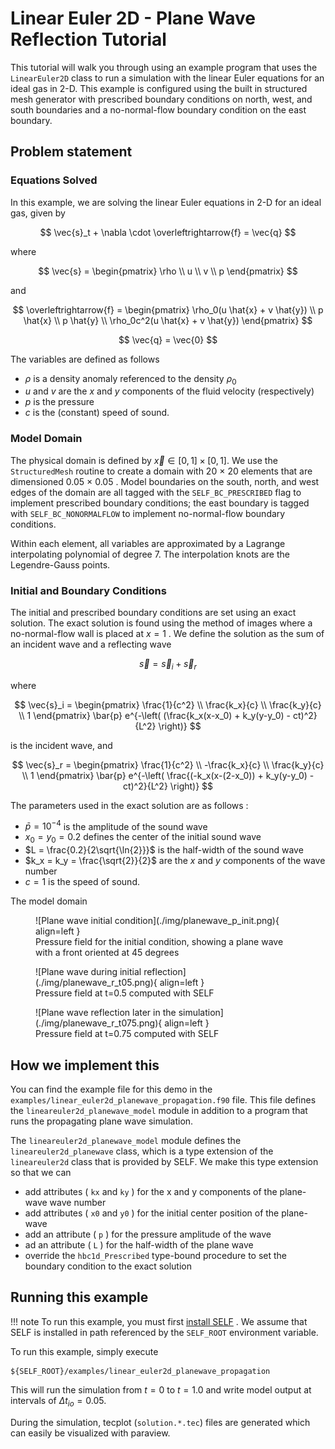 # Linear Euler 2D - Plane Wave Reflection Tutorial
This tutorial will walk you through using an example program that uses the `LinearEuler2D` class to run a simulation with the linear Euler equations for an ideal gas in 2-D. This example is configured using the built in structured mesh generator with prescribed boundary conditions on north, west, and south boundaries and a no-normal-flow boundary condition on the east boundary.

## Problem statement

### Equations Solved
In this example, we are solving the linear Euler equations in 2-D for an ideal gas, given by

$$
  \vec{s}_t + \nabla \cdot \overleftrightarrow{f} = \vec{q}
$$

where


$$
    \vec{s} = 
    \begin{pmatrix}
    \rho \\ 
    u \\ 
    v \\ 
    p
    \end{pmatrix}
$$

and

$$
    \overleftrightarrow{f} = 
    \begin{pmatrix}
    \rho_0(u \hat{x} + v \hat{y}) \\
    p \hat{x} \\
    p \hat{y} \\
    \rho_0c^2(u \hat{x} + v \hat{y})
    \end{pmatrix}
$$

$$
    \vec{q} = \vec{0}
$$ 



The variables are defined as follows

* $\rho$ is a density anomaly referenced to the density $\rho_0$
* $u$ and $v$ are the $x$ and $y$ components of the fluid velocity (respectively)
* $p$ is the pressure
* $c$ is the (constant) speed of sound. 

### Model Domain
The physical domain is defined by $\vec{x} \in [0, 1]\times[0,1]$. We use the `StructuredMesh` routine to create a domain with 20 × 20 elements that are dimensioned 0.05 × 0.05 . Model boundaries on the south, north, and west edges of the domain are all tagged with the `SELF_BC_PRESCRIBED` flag to implement prescribed boundary conditions; the east boundary is tagged with `SELF_BC_NONORMALFLOW` to implement no-normal-flow boundary conditions.

Within each element, all variables are approximated by a Lagrange interpolating polynomial of degree 7. The interpolation knots are the Legendre-Gauss points.


### Initial and Boundary Conditions
The initial and prescribed boundary conditions are set using an exact solution. The exact solution is found using the method of images where a no-normal-flow wall is placed at $x=1$ . We define the solution as the sum of an incident wave and a reflecting wave

$$
\vec{s} = \vec{s}_i + \vec{s}_r
$$

where

$$
    \vec{s}_i = 
    \begin{pmatrix}
    \frac{1}{c^2} \\
    \frac{k_x}{c} \\ 
    \frac{k_y}{c} \\ 
    1
    \end{pmatrix} \bar{p} e^{-\left( (\frac{k_x(x-x_0) + k_y(y-y_0) - ct)^2}{L^2} \right)}
$$

is the incident wave, and

$$
    \vec{s}_r = 
    \begin{pmatrix}
    \frac{1}{c^2} \\
    -\frac{k_x}{c} \\ 
    \frac{k_y}{c} \\ 
    1
    \end{pmatrix} \bar{p} e^{-\left( \frac{(-k_x(x-(2-x_0)) + k_y(y-y_0) - ct)^2}{L^2} \right)}
$$

The parameters used in the exact solution are as follows : 

* $\bar{p} = 10^{-4}$ is the amplitude of the sound wave
* $x_0 = y_0 = 0.2$ defines the center of the initial sound wave
* $L = \frac{0.2}{2\sqrt{\ln{2}}}$ is the half-width of the sound wave
* $k_x = k_y = \frac{\sqrt{2}}{2}$ are the $x$ and $y$ components of the wave number
* $c = 1$ is the speed of sound.

The model domain
<figure markdown>
![Plane wave initial condition](./img/planewave_p_init.png){ align=left }
  <figcaption>Pressure field for the initial condition, showing a plane wave with a front oriented at 45 degrees</figcaption>
</figure>

<figure markdown>
![Plane wave during initial reflection](./img/planewave_r_t05.png){ align=left }
  <figcaption>Pressure field at t=0.5 computed with SELF</figcaption>
</figure>

<figure markdown>
![Plane wave reflection later in the simulation](./img/planewave_r_t075.png){ align=left }
  <figcaption>Pressure field at t=0.75 computed with SELF</figcaption>
</figure>

## How we implement this
You can find the example file for this demo in the `examples/linear_euler2d_planewave_propagation.f90` file. This file defines the `lineareuler2d_planewave_model` module in addition to a program that runs the propagating plane wave simulation.


The `lineareuler2d_planewave_model` module defines the `lineareuler2d_planewave` class, which is a type extension of the `lineareuler2d` class that is provided by SELF. We make this type extension so that we can 

* add attributes ( `kx` and `ky` ) for the x and y components of the plane-wave wave number
* add attributes ( `x0` and `y0` ) for the initial center position of the plane-wave
* add an attribute ( `p` ) for the pressure amplitude of the wave
* ad an attribute ( `L` ) for the half-width of the plane wave
* override the `hbc1d_Prescribed` type-bound procedure to set the boundary condition to the exact solution

## Running this example

!!! note
    To run this example, you must first [install SELF](../../GettingStarted/install.md) . We assume that SELF is installed in path referenced by the `SELF_ROOT` environment variable.


To run this example, simply execute

```shell
${SELF_ROOT}/examples/linear_euler2d_planewave_propagation
```

This will run the simulation from $t=0$ to $t=1.0$ and write model output at intervals of $Δ t_{io} = 0.05$.

During the simulation, tecplot (`solution.*.tec`) files are generated which can easily be visualized with paraview.